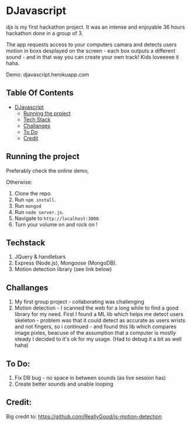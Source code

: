 # DJavascript

djs is my first hackathon project. It was an intense and enjoyable 36 hours hackathon done in a group of 3.

The app requests access to your computers camara and detects users motion in boxs desplayed on the screen - each box outputs a different sound - and in that way you can create your own track! Kids loveeeee it haha.


Demo: djavascript.herokuapp.com

## Table Of Contents
- [DJavascript](#DJavascript)
  * [Running the project](#running-the-project)
  * [Tech Stack](#Techstack)
  * [Challanges](#Challanges)
  * [To Do](#To-Do)
  * [Credit](#Credit)



## Running the project

Preferably check the online demo, 

Otherwise:

1. Clone the repo.
2. Run `npm install`.
3. Run `mongod`
4. Run `node server.js`.
5. Navigate to `http://localhost:3000`.
6. Turn your volume on and rock on !

## Techstack
1. JQuery & handlebars 
2. Express (Node.js), Mongoose (MongoDB).
3. Motion detection library (see link below)

## Challanges
1. My first group project - collaborating was challenging  
2. Motion detection - I scanned the web for a long while to find a good library for my need. First I found a ML lib which helps me detect users skeleton - problem was that it could detect as accurate as users wrists and not fingers, so i continued - and found this lib which compares image pixles, beacuse of the assumption that a computer is mostly steady I decided to it's ok for my usage. (Had to debug it a bit as well haha)

## To Do:
1. Fix DB bug - no space in between sounds (as live session has)  
2. Create better sounds and unable looping 

## Credit:
Big credit to: https://github.com/ReallyGood/js-motion-detection

